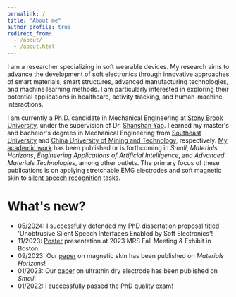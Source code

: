 ```yaml
---
permalink: /
title: "About me"
author_profile: true
redirect_from: 
  - /about/
  - /about.html
---
```


I am a researcher specializing in soft wearable devices. My research aims to advance the development of soft electronics through innovative approaches of smart materials, smart structures, advanced manufacturing technologies, and machine learning methods. I am particularly interested in exploring their potential applications in healthcare, activity tracking, and human-machine interactions.

I am currently a Ph.D. candidate in Mechanical Engineering at [Stony Brook University](https://www.stonybrook.edu/), under the supervision of Dr. [Shanshan Yao](https://me.stonybrook.edu/people/faculty/Yao_Shanshan.php). I earned my master's and bachelor's degrees in Mechanical Engineering from [Southeast University](https://www.seu.edu.cn/english/) and [China University of Mining and Technology](https://global.cumt.edu.cn/), respectively. [My academic work](https://penghao-dong.github.io/publications/) has been published or is forthcoming in *Small*, *Materials Horizons*, *Engineering Applications of Artificial Intelligence*, and *Advanced Materials Technologies*, among other outlets. The primary focus of these publications is on applying stretchable EMG electrodes and soft magnetic skin to [silent speech recognition](https://en.wikipedia.org/wiki/Silent_speech_interface) tasks.

What's new?
======
- 05/2024: I successfully defended my PhD dissertation proposal titled 'Unobtrusive Silent Speech Interfaces Enabled by Soft Electronics'!
- 11/2023: <a href="/files/poster1.pdf">Poster</a> presentation at 2023 MRS Fall Meeting & Exhibit in Boston.
- 09/2023: Our [paper](https://pubs.rsc.org/en/content/articlelanding/2023/mh/d3mh01062g) on magnetic skin has been published on *Materials Horizons*!
- 01/2023: Our [paper](https://onlinelibrary.wiley.com/doi/full/10.1002/smll.202205058) on ultrathin dry electrode has been published on *Small*!
- 01/2022: I successfully passed the PhD quality exam!

<!-- This is the front page of a website that is powered by the [Academic Pages template](https://github.com/academicpages/academicpages.github.io) and hosted on GitHub pages. [GitHub pages](https://pages.github.com) is a free service in which websites are built and hosted from code and data stored in a GitHub repository, automatically updating when a new commit is made to the respository. This template was forked from the [Minimal Mistakes Jekyll Theme](https://mmistakes.github.io/minimal-mistakes/) created by Michael Rose, and then extended to support the kinds of content that academics have: publications, talks, teaching, a portfolio, blog posts, and a dynamically-generated CV. You can fork [this repository](https://github.com/academicpages/academicpages.github.io) right now, modify the configuration and markdown files, add your own PDFs and other content, and have your own site for free, with no ads! An older version of this template powers my own personal website at [stuartgeiger.com](http://stuartgeiger.com), which uses [this Github repository](https://github.com/staeiou/staeiou.github.io). -->

<!-- A data-driven personal website
====== -->
<!-- Like many other Jekyll-based GitHub Pages templates, Academic Pages makes you separate the website's content from its form. The content & metadata of your website are in structured markdown files, while various other files constitute the theme, specifying how to transform that content & metadata into HTML pages. You keep these various markdown (.md), YAML (.yml), HTML, and CSS files in a public GitHub repository. Each time you commit and push an update to the repository, the [GitHub pages](https://pages.github.com/) service creates static HTML pages based on these files, which are hosted on GitHub's servers free of charge.

Many of the features of dynamic content management systems (like Wordpress) can be achieved in this fashion, using a fraction of the computational resources and with far less vulnerability to hacking and DDoSing. You can also modify the theme to your heart's content without touching the content of your site. If you get to a point where you've broken something in Jekyll/HTML/CSS beyond repair, your markdown files describing your talks, publications, etc. are safe. You can rollback the changes or even delete the repository and start over -- just be sure to save the markdown files! Finally, you can also write scripts that process the structured data on the site, such as [this one](https://github.com/academicpages/academicpages.github.io/blob/master/talkmap.ipynb) that analyzes metadata in pages about talks to display [a map of every location you've given a talk](https://academicpages.github.io/talkmap.html). -->

